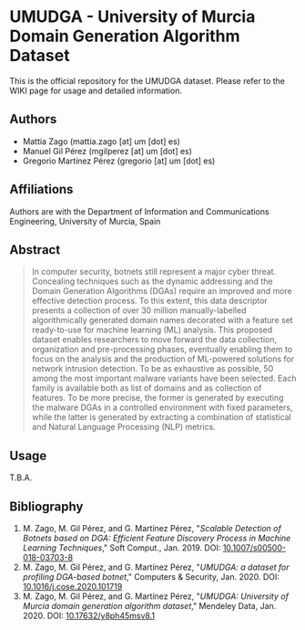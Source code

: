 # UMUDGA - University of Murcia Domain Generation Algorithm Dataset

This is the official repository for the UMUDGA dataset. Please refer to the WIKI page for usage and detailed information. 

## Authors
- Mattia Zago (mattia.zago [at] um [dot] es)
- Manuel Gil Pérez (mgilperez [at] um [dot] es)
- Gregorio Martínez Pérez (gregorio [at] um [dot] es)

## Affiliations
Authors are with the Department of Information and Communications Engineering, University of Murcia, Spain

## Abstract
>In computer security, botnets still represent a major cyber threat. Concealing techniques such as the dynamic addressing and the Domain Generation Algorithms (DGAs) require an improved and more effective detection process. To this extent, this data descriptor presents a collection of over 30 million manually-labelled algorithmically generated domain names decorated with a feature set ready-to-use for machine learning (ML) analysis. This proposed dataset enables researchers to move forward the data collection, organization and pre-processing phases, eventually enabling them to focus on the analysis and the production of ML-powered solutions for network intrusion detection.
>To be as exhaustive as possible, 50 among the most important malware variants have been selected. Each family is available both as list of domains and as collection of features. To be more precise, the former is generated by executing the malware DGAs in a controlled environment with fixed parameters, while the latter is generated by extracting a combination of statistical and Natural Language Processing (NLP) metrics.

## Usage
T.B.A.

## Bibliography
1. M. Zago, M. Gil Pérez, and G. Martínez Pérez, "_Scalable Detection of Botnets based on DGA: Efficient Feature Discovery Process in Machine Learning Techniques_," Soft Comput., Jan. 2019. DOI: [10.1007/s00500-018-03703-8](https://dx.doi.org/10.1007%2Fs00500-018-03703-8)
2. M. Zago, M. Gil Pérez, and G. Martínez Pérez, "_UMUDGA: a dataset for profiling DGA-based botnet_," Computers & Security, Jan. 2020. DOI: [10.1016/j.cose.2020.101719](https://dx.doi.org/10.1016/j.cose.2020.101719)
3. M. Zago, M. Gil Pérez, and G. Martínez Pérez, "_UMUDGA: University of Murcia domain generation algorithm dataset_," Mendeley Data, Jan. 2020. DOI: [10.17632/y8ph45msv8.1](https://dx.doi.org/10.17632/y8ph45msv8.1)
